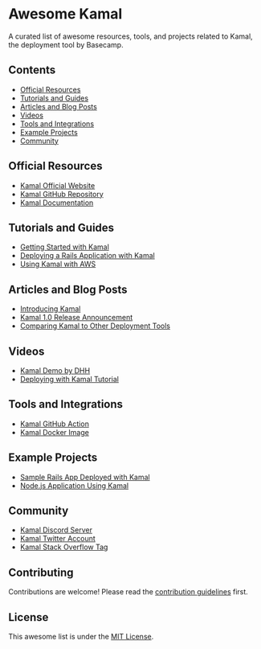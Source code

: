 # Awesome Kamal

A curated list of awesome resources, tools, and projects related to Kamal, the deployment tool by Basecamp.

## Contents

- [Official Resources](#official-resources)
- [Tutorials and Guides](#tutorials-and-guides)
- [Articles and Blog Posts](#articles-and-blog-posts)
- [Videos](#videos)
- [Tools and Integrations](#tools-and-integrations)
- [Example Projects](#example-projects)
- [Community](#community)

## Official Resources

- [Kamal Official Website](https://kamal-deploy.org)
- [Kamal GitHub Repository](https://github.com/basecamp/kamal)
- [Kamal Documentation](https://kamal-deploy.org/docs)

## Tutorials and Guides

- [Getting Started with Kamal](link-to-guide)
- [Deploying a Rails Application with Kamal](link-to-guide)
- [Using Kamal with AWS](link-to-guide)

## Articles and Blog Posts

- [Introducing Kamal](https://world.hey.com/dhh/introducing-kamal-9330a267)
- [Kamal 1.0 Release Announcement](https://world.hey.com/dhh/kamal-1-0-5304ff9e)
- [Comparing Kamal to Other Deployment Tools](link-to-article)

## Videos

- [Kamal Demo by DHH](https://www.youtube.com/watch?v=yWSpjKErnco)
- [Deploying with Kamal Tutorial](link-to-video)

## Tools and Integrations

- [Kamal GitHub Action](link-to-action)
- [Kamal Docker Image](link-to-docker-image)

## Example Projects

- [Sample Rails App Deployed with Kamal](link-to-project)
- [Node.js Application Using Kamal](link-to-project)

## Community

- [Kamal Discord Server](link-to-discord)
- [Kamal Twitter Account](link-to-twitter)
- [Kamal Stack Overflow Tag](link-to-stackoverflow)

## Contributing

Contributions are welcome! Please read the [contribution guidelines](CONTRIBUTING.md) first.

## License

This awesome list is under the [MIT License](LICENSE).
